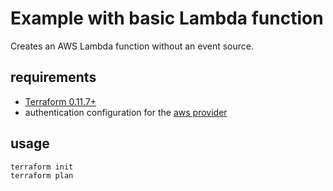 # Example with basic Lambda function

Creates an AWS Lambda function without an event source.

## requirements

* [Terraform 0.11.7+](https://www.terraform.io/)
* authentication configuration for the [aws provider](https://www.terraform.io/docs/providers/aws/) 

## usage

```
terraform init
terraform plan
```

